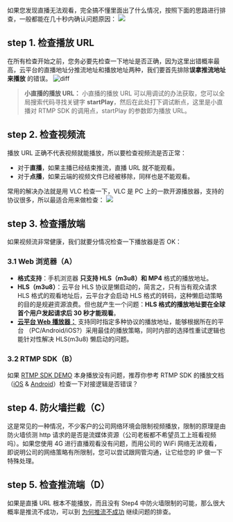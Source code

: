 如果您发现直播无法观看，完全搞不懂里面出了什么情况，按照下面的思路进行排查，一般都能在几十秒内确认问题原因：
![](http://imgcache.tcecqpoc.fsphere.cn/image/mc.qcloudimg.com/static/img/29c74afc399429e40a21b28e7abe87d9/image.png)

## step 1. 检查播放 URL
在所有检查开始之前，您务必要先检查一下地址是否正确，因为这里出错概率最高，云平台的直播地址分推流地址和播放地址两种，我们要首先排除**误拿推流地址来播放** 的错误。
![diff](http://imgcache.tcecqpoc.fsphere.cn/image/mccdn.qcloud.com/static/img/1d093770d4b9bfaec5e15b01bdb65d00/image.png)
>**小直播的播放 URL：**
>小直播的播放 URL 可以用调试的办法获取，您可以全局搜索代码寻找关键字 **startPlay**，然后在此处打下调试断点，这里是小直播对 RTMP SDK 的调用点，startPlay 的参数即为播放 URL。

## step 2. 检查视频流
播放 URL 正确不代表视频就能播放，所以要检查视频流是否正常：
- 对于**直播**，如果主播已经结束推流，直播 URL 就不能观看。
- 对于**点播**，如果云端的视频文件已经被移除，同样也是不能观看。

常用的解决办法就是用 VLC 检查一下，VLC 是 PC 上的一款开源播放器，支持的协议很多，所以最适合用来做检查：
![](http://imgcache.tcecqpoc.fsphere.cn/image/mc.qcloudimg.com/static/img/7923a14be5525bd37719c18d54243403/image.png)

## step 3. 检查播放端
如果视频流非常健康，我们就要分情况检查一下播放器是否 OK：

### 3.1 Web 浏览器（A）
- **格式支持**：手机浏览器 **只支持 HLS（m3u8）和 MP4** 格式的播放地址。
- **HLS（m3u8）**：云平台 HLS 协议是懒启动的，简言之，只有当有观众请求 HLS 格式的观看地址后，云平台才会启动 HLS 格式的转码，这种懒启动策略的目的是规避资源浪费。但也就产生一个问题：**HLS 格式的播放地址要在全球首个用户发起请求后 30 秒才能观看**。
- [**云平台 Web 播放器：**](http://tcecqpoc.fsphere.cn/document/product/454/7503) 支持同时指定多种协议的播放地址，能够根据所在的平台 （PC/Android/iOS?）采用最佳的播放策略，同时内部的选择性重试逻辑也能针对性解决 HLS(m3u8) 懒启动的问题。

### 3.2 RTMP SDK（B）
如果 [RTMP SDK DEMO](http://tcecqpoc.fsphere.cn/document/product/454/6555) 本身播放没有问题，推荐你参考 RTMP SDK 的播放文档（[iOS](http://tcecqpoc.fsphere.cn/document/product/454/7880) & [Android](http://tcecqpoc.fsphere.cn/document/product/454/7886)）检查一下对接逻辑是否错误？

## step 4. 防火墙拦截（C）
这是常见的一种情况，不少客户的公司网络环境会限制视频播放，限制的原理是由防火墙侦测 http 请求的是否是流媒体资源（公司老板都不希望员工上班看视频吗）。如果您使用 4G 进行直播观看没有问题，而用公司的 WiFi 网络无法观看，即说明公司的网络策略有所限制，您可以尝试跟网管沟通，让它给您的 IP 做一下特殊处理。

## step 5. 检查推流端（D）
如果是直播 URL 根本不能播放，而且没有 Step4 中防火墙限制的可能，那么很大概率是推流不成功，可以到 [为何推流不成功](http://tcecqpoc.fsphere.cn/document/product/454/7951) 继续问题的排查。



